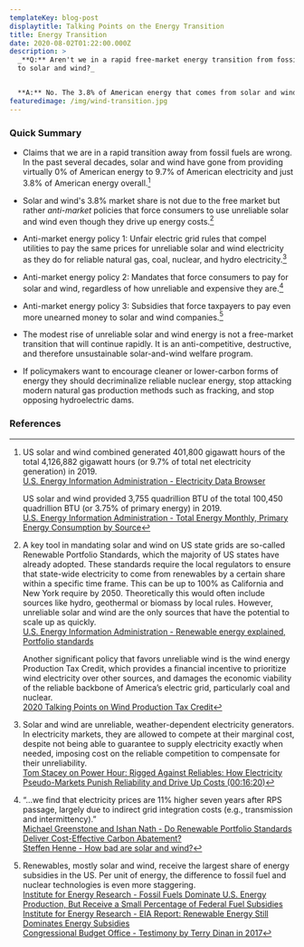 ```yaml
---
templateKey: blog-post
displaytitle: Talking Points on the Energy Transition
title: Energy Transition
date: 2020-08-02T01:22:00.000Z
description: >
  _**Q:** Aren't we in a rapid free-market energy transition from fossil fuels
  to solar and wind?_


  **A:** No. The 3.8% of American energy that comes from solar and wind is due mostly to anti-market policies that force utilities and consumers to buy unreliable, cost-increasing energy.
featuredimage: /img/wind-transition.jpg
---
```


### Quick Summary

- Claims that we are in a rapid transition away from fossil fuels are wrong. In the past several decades, solar and wind have gone from providing virtually 0% of American energy to 9.7% of American electricity and just 3.8% of American energy overall.[^1]

- Solar and wind's 3.8% market share is not due to the free market but rather _anti-market_ policies that force consumers to use unreliable solar and wind even though they drive up energy costs.[^2]

- Anti-market energy policy 1: Unfair electric grid rules that compel utilities to pay the same prices for unreliable solar and wind electricity as they do for reliable natural gas, coal, nuclear, and hydro electricity.[^3]

- Anti-market energy policy 2: Mandates that force consumers to pay for solar and wind, regardless of how unreliable and expensive they are.[^4]

- Anti-market energy policy 3: Subsidies that force taxpayers to pay even more unearned money to solar and wind companies.[^5]

- The modest rise of unreliable solar and wind energy is not a free-market transition that will continue rapidly. It is an anti-competitive, destructive, and therefore unsustainable solar-and-wind welfare program.

- If policymakers want to encourage cleaner or lower-carbon forms of energy they should decriminalize reliable nuclear energy, stop attacking modern natural gas production methods such as fracking, and stop opposing hydroelectric dams.

### References

[^1]:
    US solar and wind combined generated 401,800 gigawatt hours of the total 4,126,882 gigawatt hours (or 9.7% of total net electricity generation) in 2019.\
    [U.S. Energy Information Administration - Electricity Data Browser](https://www.eia.gov/electricity/data/browser/#/topic/0?agg=2,0,1&fuel=vtvv&geo=g&sec=g&linechart=ELEC.GEN.ALL-US-99.A~ELEC.GEN.COW-US-99.A~ELEC.GEN.NG-US-99.A~ELEC.GEN.NUC-US-99.A~ELEC.GEN.HYC-US-99.A~ELEC.GEN.WND-US-99.A~ELEC.GEN.TSN-US-99.A~ELEC.GEN.PEL-US-99.A~ELEC.GEN.PC-US-99.A~ELEC.GEN.OOG-US-99.A~ELEC.GEN.SUN-US-99.A~ELEC.GEN.GEO-US-99.A~ELEC.GEN.BIO-US-99.A~ELEC.GEN.WWW-US-99.A~ELEC.GEN.WAS-US-99.A~ELEC.GEN.HPS-US-99.A~ELEC.GEN.OTH-US-99.A~ELEC.GEN.DPV-US-99.A&columnchart=ELEC.GEN.ALL-US-99.A~ELEC.GEN.COW-US-99.A~ELEC.GEN.NG-US-99.A~ELEC.GEN.NUC-US-99.A~ELEC.GEN.HYC-US-99.A~ELEC.GEN.WND-US-99.A&map=ELEC.GEN.ALL-US-99.A&freq=A&start=2001&end=2019&ctype=linechart&ltype=pin&rtype=s&pin=&rse=0&maptype=0)

    US solar and wind provided 3,755 quadrillion BTU of the total 100,450 quadrillion BTU (or 3.75% of primary energy) in 2019.\
    [U.S. Energy Information Administration - Total Energy Monthly, Primary Energy Consumption by Source](https://www.eia.gov/totalenergy/data/monthly/pdf/sec1_7.pdf)

[^2]:
    A key tool in mandating solar and wind on US state grids are so-called Renewable Portfolio Standards, which the majority of US states have already adopted. These standards require the local regulators to ensure that state-wide electricity to come from renewables by a certain share within a specific time frame. This can be up to 100% as California and New York require by 2050. Theoretically this would often include sources like hydro, geothermal or biomass by local rules. However, unreliable solar and wind are the only sources that have the potential to scale up as quickly.\
    [U.S. Energy Information Administration - Renewable energy explained, Portfolio standards](https://www.eia.gov/energyexplained/renewable-sources/portfolio-standards.php)

    Another significant policy that favors unreliable wind is the wind energy Production Tax Credit, which provides a financial incentive to prioritize wind electricity over other sources, and damages the economic viability of the reliable backbone of America’s electric grid, particularly coal and nuclear.\
    [2020 Talking Points on Wind Production Tax Credit](https://energytalkingpoints.com/wind-production-tax-credit/)

[^3]:
    Solar and wind are unreliable, weather-dependent electricity generators. In electricity markets, they are allowed to compete at their marginal cost, despite not being able to guarantee to supply electricity exactly when needed, imposing cost on the reliable competition to compensate for their unreliability.\
    [Tom Stacey on Power Hour: Rigged Against Reliables: How Electricity Pseudo-Markets Punish Reliability and Drive Up Costs (00:16:20)](https://youtu.be/pGW6kOEsij0?t=981)

[^4]:
    “...we find that electricity prices are 11% higher seven years after RPS passage, largely due to indirect grid integration costs (e.g., transmission and intermittency).”\
    [Michael Greenstone and Ishan Nath - Do Renewable Portfolio Standards Deliver Cost-Effective Carbon Abatement?](https://bfi.uchicago.edu/working-paper/do-renewable-portfolio-standards-deliver-cost-effective-carbon-abatement/)\
    [Steffen Henne - How bad are solar and wind?](https://youtu.be/bcdsiHT0iOo)

[^5]:
    Renewables, mostly solar and wind, receive the largest share of energy subsidies in the US. Per unit of energy, the difference to fossil fuel and nuclear technologies is even more staggering.\
    [Institute for Energy Research - Fossil Fuels Dominate U.S. Energy Production, But Receive a Small Percentage of Federal Fuel Subsidies](https://www.instituteforenergyresearch.org/renewable/fossil-fuels-dominate-u-s-energy-production-but-receive-a-small-percentage-of-federal-fuel-subsidies/)\
    [Institute for Energy Research - EIA Report: Renewable Energy Still Dominates Energy Subsidies](https://www.instituteforenergyresearch.org/renewable/eia-report-renewable-energy-still-dominates-energy-subsidies/)\
    [Congressional Budget Office - Testimony by Terry Dinan in 2017](https://www.cbo.gov/system/files/115th-congress-2017-2018/reports/52521-energytestimony.pdf)
